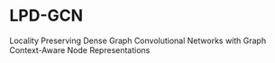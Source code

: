 # LPD-GCN
Locality Preserving Dense Graph Convolutional Networks with Graph Context-Aware Node Representations
